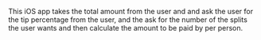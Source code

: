 This iOS app takes the total amount from the user and and ask the user for the tip percentage from the user,
and the ask for the number of the splits the user wants and then calculate the amount to be paid by per person.
